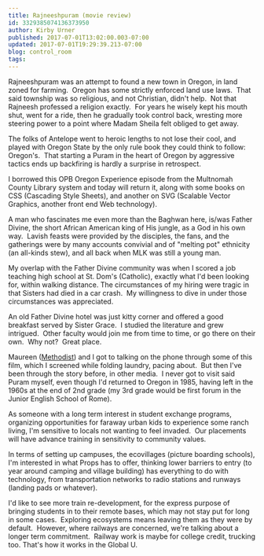 ```yaml
---
title: Rajneeshpuram (movie review)
id: 3329385074136373950
author: Kirby Urner
published: 2017-07-01T13:02:00.003-07:00
updated: 2017-07-01T19:29:39.213-07:00
blog: control_room
tags: 
---
```


Rajneeshpuram was an attempt to found a new town in Oregon, in land zoned for farming.  Oregon has some strictly enforced land use laws.  That said township was so religious, and not Christian, didn't help.  Not that Rajneesh professed a religion exactly.  For years he wisely kept his mouth shut, went for a ride, then he gradually took control back, wresting more steering power to a point where Madam Sheila felt obliged to get away.

The folks of Antelope went to heroic lengths to not lose their cool, and played with Oregon State by the only rule book they could think to follow:  Oregon's.  That starting a Puram in the heart of Oregon by aggressive tactics ends up backfiring is hardly a surprise in retrospect.

I borrowed this OPB Oregon Experience episode from the Multnomah County Library system and today will return it, along with some books on CSS (Cascading Style Sheets), and another on SVG (Scalable Vector Graphics, another front end Web technology).

A man who fascinates me even more than the Baghwan here, is/was Father Divine, the short African American king of His jungle, as a God in his own way.  Lavish feasts were provided by the disciples, the fans, and the gatherings were by many accounts convivial and of "melting pot" ethnicity (an all-kinds stew), and all back when MLK was still a young man.

My overlap with the Father Divine community was when I scored a job teaching high school at St. Dom's (Catholic), exactly what I'd been looking for, within walking distance. The circumstances of my hiring were tragic in that Sisters had died in a car crash.  My willingness to dive in under those circumstances was appreciated.

An old Father Divine hotel was just kitty corner and offered a good breakfast served by Sister Grace.  I studied the literature and grew intrigued.  Other faculty would join me from time to time, or go there on their own.  Why not?  Great place.

Maureen ([Methodist](http://worldgame.blogspot.com/2005/02/methodist-morning.html)) and I got to talking on the phone through some of this film, which I screened while folding laundry, pacing about.  But then I've been through the story before, in other media.  I never got to visit said Puram myself, even though I'd returned to Oregon in 1985, having left in the 1960s at the end of 2nd grade (my 3rd grade would be first forum in the Junior English School of Rome).

As someone with a long term interest in student exchange programs, organizing opportunities for faraway urban kids to experience some ranch living, I'm sensitive to locals not wanting to feel invaded.  Our placements will have advance training in sensitivity to community values.

In terms of setting up campuses, the ecovillages (picture boarding schools), I'm interested in what Props has to offer, thinking lower barriers to entry (to year around camping and village building) has everything to do with technology, from transportation networks to radio stations and runways (landing pads or whatever).

I'd like to see more train re-development, for the express purpose of bringing students in to their remote bases, which may not stay put for long in some cases.  Exploring ecosystems means leaving them as they were by default.  However, where railways are concerned, we're talking about a longer term commitment.  Railway work is maybe for college credit, trucking too. That's how it works in the Global U.